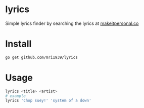 # lyrics
Simple lyrics finder by searching the lyrics at [makeitpersonal.co](https://makeitpersonal.co)

# Install
```sh
go get github.com/mri1939/lyrics
```

# Usage
```sh
lyrics <title> <artist>
# example
lyrics 'chop suey!' 'system of a down'
